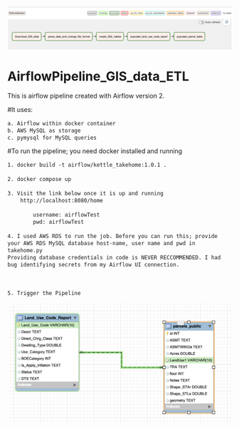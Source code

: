![alt text](https://github.com/AnshuData/AirflowPipeline_GIS_data_ETL/blob/main/Workflow.png)


# AirflowPipeline_GIS_data_ETL

This is airflow pipeline created with Airflow version 2.

#It uses:

	a. Airflow within docker container
	b. AWS MySQL as storage
	c. pymysql for MySQL queries

#To run the pipeline; you need docker installed and running

	1. docker build -t airflow/kettle_takehome:1.0.1 .

	2. docker compose up

	3. Visit the link below once it is up and running
		http://localhost:8080/home

			username: airflowTest
			pwd: airflowTest

	4. I used AWS RDS to run the job. Before you can run this; provide your AWS RDS MySQL database host-name, user name and pwd in takehome.py
   	Providing database credentials in code is NEVER RECCOMMENDED. I had bug identifying secrets from my Airflow UI connection. 



	5. Trigger the Pipeline



![alt text](https://github.com/AnshuData/AirflowPipeline_GIS_data_ETL/blob/main/Database_ERD.png)
